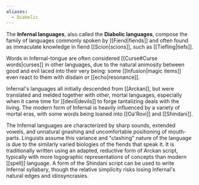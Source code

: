```yaml
---
aliases:
  - Diabolic
---
```

The **Infernal languages**, also called the **Diabolic languages**, compose the family of languages commonly spoken by [[Fiend|fiends]] and often found as immaculate knowledge in fiend [[Scion|scions]], such as [[Tiefling|tiefs]]. 

Words in Infernal-tongue are often considered [[Curse#Curse words|curses]] in other languages, due to the natural animosity between good and evil laced into their very being: some [[Infusion|magic items]] even react to them with disdain or [[echo|resonance]]. 

Infernal's languages all initially descended from [[Arckan]], but were translated and melded together with other, mortal languages, especially when it came time for [[devil|devils]] to forge tantalizing deals with the living. The modern form of Infernal is heavily influenced by a variety of mortal eras, with some words being loaned into [[Oa'Rovi]] and [[Shindani]].

The Infernal languages are characterized by sharp sounds, extended vowels, and unnatural gnashing and uncomfortable positioning of mouth-parts. Linguists assume this variance and "clashing" nature of the language is due to the similarly varied biologies of the fiends that speak it. It is traditionally written using an adapted, reductive form of Arckan script, typically with more logographic representations of concepts than modern [[spell]] language. A form of the Shindani script can be used to write Infernal syllabary, though the relative simplicity risks losing Infernal's natural edges and idiosyncrasies.
